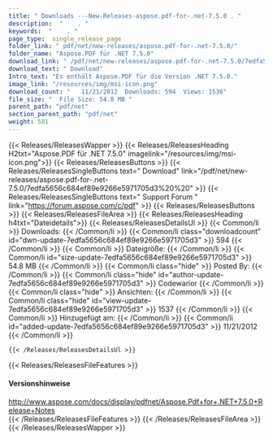 ```yaml
---
title: " Downloads ---New-Releases-aspose.pdf-for-.net-7.5.0 . "
description:  "    . " 
keywords:  "    . " 
page_type:  single_release_page
folder_link: " pdf/net/new-releases/aspose.pdf-for-.net-7.5.0/"
folder_name: "Aspose.PDF für .NET 7.5.0"
download_link: " /pdf/net/new-releases/aspose.pdf-for-.net-7.5.0/7edfa5656c684ef89e9266e5971705d3"
download_text: " Download"
Intro_text: "Es enthält Aspose.PDF für die Version .NET 7.5.0."
image_link: "/resources/img/msi-icon.png"
download_count: "   11/21/2012  Downloads: 594  Views: 1536"
file_size: "  File Size: 54.8 MB "
parent_path: "pdf/net"
section_parent_path: "pdf/net"
weight: 581
---
```


{{< Releases/ReleasesWapper >}}
  {{< Releases/ReleasesHeading H2txt="Aspose.PDF für .NET 7.5.0" imagelink="/resources/img/msi-icon.png">}}
  {{< Releases/ReleasesButtons >}}
    {{< Releases/ReleasesSingleButtons text=" Download" link="/pdf/net/new-releases/aspose.pdf-for-.net-7.5.0/7edfa5656c684ef89e9266e5971705d3%20%20" >}}
    {{< Releases/ReleasesSingleButtons text=" Support Forum " link="https://forum.aspose.com/c/pdf" >}}
  {{< Releases/ReleasesButtons >}}
  {{< Releases/ReleasesFileArea >}}
    {{< Releases/ReleasesHeading h4txt="Dateidetails">}}
    {{< Releases/ReleasesDetailsUl >}}
            {{< Common/li >}} Downloads: {{< /Common/li >}}
      {{< Common/li class="downloadcount" id="dwn-update-7edfa5656c684ef89e9266e5971705d3" >}} 594 {{< /Common/li >}}
      {{< Common/li >}} Dateigröße: {{< /Common/li >}}
      {{< Common/li id="size-update-7edfa5656c684ef89e9266e5971705d3" >}} 54.8 MB {{< /Common/li >}} 
      {{< Common/li  class="hide" >}} Posted By: {{< /Common/li >}} 
      {{< Common/li class="hide" id="author-update-7edfa5656c684ef89e9266e5971705d3" >}} Codewarior {{< /Common/li >}}
      {{< Common/li class="hide" >}} Ansichten: {{< /Common/li >}}
      {{< Common/li class="hide" id="view-update-7edfa5656c684ef89e9266e5971705d3" >}} 1537 {{< /Common/li >}}
      {{< Common/li >}} Hinzugefügt am: {{< /Common/li >}}
      {{< Common/li id="added-update-7edfa5656c684ef89e9266e5971705d3" >}} 11/21/2012 {{< /Common/li >}} 

    {{< /Releases/ReleasesDetailsUl >}}

  {{< Releases/ReleasesFileFeatures >}}
      <h4>Versionshinweise</h4><div> <a href="http://www.aspose.com/docs/display/pdfnet/Aspose.Pdf+for+.NET+7.5.0+Release+Notes">http://www.aspose.com/docs/display/pdfnet/Aspose.Pdf+for+.NET+7.5.0+Release+Notes</a></div>
  {{< /Releases/ReleasesFileFeatures >}}
 {{< /Releases/ReleasesFileArea >}}
{{< /Releases/ReleasesWapper >}}




